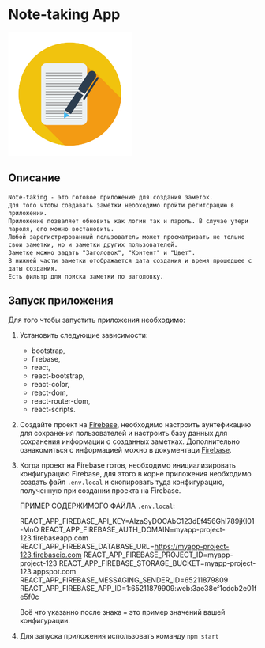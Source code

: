 # Note-taking App

<a href="https://github.com/leaderdsn/note-taking" title="logo-app"><img src="src/images/logo-app.jpg" width="250px"></a>

## Описание

    Note-taking - это готовое приложение для создания заметок.
    Для того чтобы создавать заметки необходимо пройти регитсрацию в приложении.
    Приложение позваляет обновить как логин так и пароль. В случае утери пароля, его можно востановить.
    Любой зарегистрированный пользователь может просматривать не только свои заметки, но и заметки других пользователей.
    Заметке можно задать "Заголовок", "Контент" и "Цвет". 
    В нижней части заметки отображается дата создания и время прошедшее с даты создания.
    Есть фильтр для поиска заметки по заголовку.

## Запуск приложения

Для того чтобы запустить приложения необходимо:
1.  Установить следующие зависимости:
    - bootstrap,
    - firebase,
    - react,
    - react-bootstrap,
    - react-color,
    - react-dom,
    - react-router-dom,
    - react-scripts.

             
2.  Cоздайте проект на [Firebase](https://firebase.google.com/), необходимо настроить аунтефикацию для сохранения пользователей и настроить
    базу данных для сохранения информации о созданных заметках. Дополнительно ознакомиться с информацией можно в документаци [Firebase](https://firebase.google.com/docs/web/setup?authuser=0).

3.  Когда проект на Firebase готов, необходимо инициализировать конфигурацию Firebase, для этого в корне приложения необходимо создать файл `.env.local` и скопировать
    туда конфигурацию, полученную при создании проекта на Firebase. 

    ПРИМЕР СОДЕРЖИМОГО ФАЙЛА `.env.local`:
    
    REACT_APP_FIREBASE_API_KEY=AIzaSyDOCAbC123dEf456GhI789jKl01-MnO
    REACT_APP_FIREBASE_AUTH_DOMAIN=myapp-project-123.firebaseapp.com
    REACT_APP_FIREBASE_DATABASE_URL=https://myapp-project-123.firebaseio.com
    REACT_APP_FIREBASE_PROJECT_ID=myapp-project-123
    REACT_APP_FIREBASE_STORAGE_BUCKET=myapp-project-123.appspot.com
    REACT_APP_FIREBASE_MESSAGING_SENDER_ID=65211879809
    REACT_APP_FIREBASE_APP_ID=1:65211879909:web:3ae38ef1cdcb2e01fe5f0c

    Всё что указанно после знака `=` это пример значений вашей конфигурации.

4.  Для запуска приложения использовать команду `npm start`

